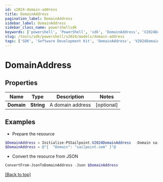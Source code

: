 ```yaml
---
id: v2024-domain-address
title: DomainAddress
pagination_label: DomainAddress
sidebar_label: DomainAddress
sidebar_class_name: powershellsdk
keywords: ['powershell', 'PowerShell', 'sdk', 'DomainAddress', 'V2024DomainAddress'] 
slug: /tools/sdk/powershell/v2024/models/domain-address
tags: ['SDK', 'Software Development Kit', 'DomainAddress', 'V2024DomainAddress']
---
```



# DomainAddress

## Properties

Name | Type | Description | Notes
------------ | ------------- | ------------- | -------------
**Domain** | **String** | A domain address | [optional] 

## Examples

- Prepare the resource
```powershell
$DomainAddress = Initialize-PSSailpoint.V2024DomainAddress  -Domain sailpoint.com
$DomainAddress = @"{  "Domain": "sailpoint.com" }"@
```

- Convert the resource from JSON
```powershell
ConvertFrom-JsonToDomainAddress -Json $DomainAddress
```


[[Back to top]](#) 

